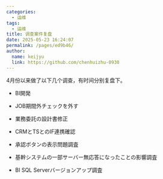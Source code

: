 ```yaml
---
categories: 
  - 运维
tags: 
  - 运维
title: 调查案件复盘
date: 2025-05-23 16:24:07
permalink: /pages/ed9b46/
author: 
  name: keijyu
  link: https://github.com/chenhuizhu-0930
---
```


4月份以来做了以下几个调查，有时间分别复盘下。

- BI開発
- JOB期間外チェックを外す

- 業務委託の設計書修正

- CRMとTSとのIF連携確認

- 承認ボタンの表示問題調査

- 基幹システムの一部サーバー無応答になったことの影響調査
- BI SQL Serverバージョンアップ調査